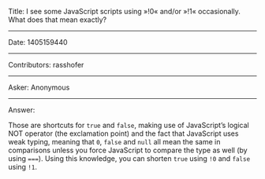 Title: I see some JavaScript scripts using »!0« and/or »!1« occasionally. What does that mean exactly?

-----

Date: 1405159440

-----

Contributors: rasshofer

-----

Asker: Anonymous

-----

Answer:

Those are shortcuts for `true` and `false`, making use of JavaScript’s logical NOT operator (the exclamation point) and the fact that JavaScript uses weak typing, meaning that `0`, `false` and `null` all mean the same in comparisons unless you force JavaScript to compare the type as well (by using `===`). Using this knowledge, you can shorten `true` using `!0` and `false` using `!1`.
